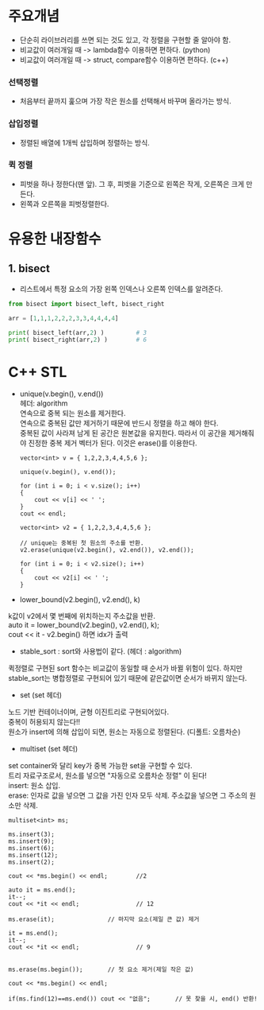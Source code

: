 # 주요개념

-   단순히 라이브러리를 쓰면 되는 것도 있고, 각 정렬을 구현할 줄 알아야 함.
-   비교값이 여러개일 때 -> lambda함수 이용하면 편하다. (python)
-   비교값이 여러개일 때 -> struct, compare함수 이용하면 편하다. (c++)

### 선택정렬

-   처음부터 끝까지 훑으며 가장 작은 원소를 선택해서 바꾸며 올라가는 방식.

### 삽입정렬

-   정렬된 배열에 1개씩 삽입하며 정렬하는 방식.

### 퀵 정렬

-   피벗을 하나 정한다(맨 앞). 그 후, 피벗을 기준으로 왼쪽은 작게, 오른쪽은 크게 만든다.
-   왼쪽과 오른쪽을 피벗정렬한다.

# 유용한 내장함수

## 1.  bisect
- 리스트에서 특정 요소의 가장 왼쪽 인덱스나 오른쪽 인덱스를 알려준다.

```python
from bisect import bisect_left, bisect_right

arr = [1,1,1,2,2,2,3,3,4,4,4,4]

print( bisect_left(arr,2) )         # 3
print( bisect_right(arr,2) )        # 6
```



# C++ STL

-   unique(v.begin(), v.end())  
    헤더: algorithm  
    연속으로 중복 되는 원소를 제거한다.  
    연속으로 중복된 값만 제거하기 때문에 반드시 정렬을 하고 해야 한다.  
    중복된 값이 사라져 남게 된 공간은 원본값을 유지한다. 따라서 이 공간을 제거해줘야 진정한 중복 제거 벡터가 된다. 이것은 erase()를 이용한다.

        vector<int> v = { 1,2,2,3,4,4,5,6 };

        unique(v.begin(), v.end());

        for (int i = 0; i < v.size(); i++)
        {
            cout << v[i] << ' ';
        }
        cout << endl;

        vector<int> v2 = { 1,2,2,3,4,4,5,6 };

        // unique는 중복된 첫 원소의 주소를 반환.
        v2.erase(unique(v2.begin(), v2.end()), v2.end());

        for (int i = 0; i < v2.size(); i++)
        {
            cout << v2[i] << ' ';
        }

-   lower_bound(v2.begin(), v2.end(), k)

k값이 v2에서 몇 번째에 위치하는지 주소값을 반환.  
auto it = lower_bound(v2.begin(), v2.end(), k);  
cout << it - v2.begin() 하면 idx가 출력

-   stable_sort : sort와 사용법이 같다. (헤더 : algorithm)

퀵정렬로 구현된 sort 함수는 비교값이 동일할 때 순서가 바뀔 위험이 있다.
하지만 stable_sort는 병합정렬로 구현되어 있기 때문에 같은값이면 순서가 바뀌지 않는다.

-   set (set 헤더)

노드 기반 컨테이너이며, 균형 이진트리로 구현되어있다.  
중복이 허용되지 않는다!!  
원소가 insert에 의해 삽입이 되면, 원소는 자동으로 정렬된다. (디폴트: 오름차순)

-   multiset (set 헤더)

set container와 달리 key가 중복 가능한 set을 구현할 수 있다.  
트리 자료구조로서, 원소를 넣으면 "자동으로 오름차순 정렬" 이 된다!  
insert: 원소 삽입.  
erase: 인자로 값을 넣으면 그 값을 가진 인자 모두 삭제. 주소값을 넣으면 그 주소의 원소만 삭제.

    multiset<int> ms;

    ms.insert(3);
    ms.insert(9);
    ms.insert(6);
    ms.insert(12);
    ms.insert(2);

    cout << *ms.begin() << endl;		//2

    auto it = ms.end();
    it--;
    cout << *it << endl;				// 12

    ms.erase(it);				// 마지막 요소(제일 큰 값) 제거

    it = ms.end();
    it--;
    cout << *it << endl;				// 9


    ms.erase(ms.begin());		// 첫 요소 제거(제일 작은 값)

    cout << *ms.begin() << endl;

    if(ms.find(12)==ms.end()) cout << "없음";       // 못 찾을 시, end() 반환!
